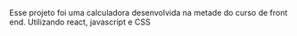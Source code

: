 Esse projeto foi uma calculadora desenvolvida na metade do curso de front end. 
Utilizando react, javascript e CSS
